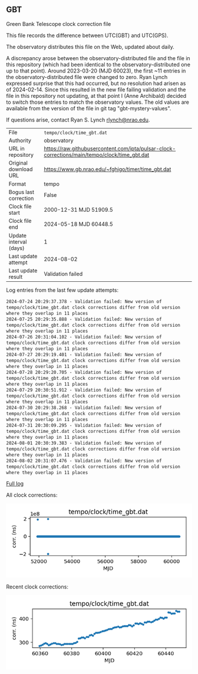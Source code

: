 
## GBT

Green Bank Telescope clock correction file

This file records the difference between UTC(GBT) and UTC(GPS).

The observatory distributes this file on the Web, updated about daily.

A discrepancy arose between the observatory-distributed file and the
file in this repository (which had been identical to the 
observatory-distributed one up to that point). Around 
2023-03-20 (MJD 60023), the first ~11 entries in the 
observatory-distributed file were changed to zero.
Ryan Lynch expressed surprise that this had occurred, but no
resolution had arisen as of 2024-02-14. Since this resulted in
the new file failing validation and the file in this repository
not updating, at that point I (Anne Archibald) decided to
switch those entries to match the observatory values. The old values
are available from the version of the file in git tag 
"gbt-mystery-values".

If questions arise, contact Ryan S. Lynch <rlynch@nrao.edu>.

|     |     |
|:--- |:--- |
| File | `tempo/clock/time_gbt.dat` |
| Authority | observatory |
| URL in repository | <https://raw.githubusercontent.com/ipta/pulsar-clock-corrections/main/tempo/clock/time_gbt.dat> |
| Original download URL | <https://www.gb.nrao.edu/~fghigo/timer/time_gbt.dat> |
| Format | tempo |
| Bogus last correction | False |
| Clock file start | 2000-12-31 MJD 51909.5 |
| Clock file end | 2024-05-18 MJD 60448.5 |
| Update interval (days) | 1 |
| Last update attempt | 2024-08-02 |
| Last update result | Validation failed |

Log entries from the last few update attempts:
```
2024-07-24 20:29:37.378 - Validation failed: New version of tempo/clock/time_gbt.dat clock corrections differ from old version where they overlap in 11 places
2024-07-25 20:29:35.888 - Validation failed: New version of tempo/clock/time_gbt.dat clock corrections differ from old version where they overlap in 11 places
2024-07-26 20:31:04.102 - Validation failed: New version of tempo/clock/time_gbt.dat clock corrections differ from old version where they overlap in 11 places
2024-07-27 20:29:19.401 - Validation failed: New version of tempo/clock/time_gbt.dat clock corrections differ from old version where they overlap in 11 places
2024-07-28 20:29:20.705 - Validation failed: New version of tempo/clock/time_gbt.dat clock corrections differ from old version where they overlap in 11 places
2024-07-29 20:30:51.912 - Validation failed: New version of tempo/clock/time_gbt.dat clock corrections differ from old version where they overlap in 11 places
2024-07-30 20:29:38.268 - Validation failed: New version of tempo/clock/time_gbt.dat clock corrections differ from old version where they overlap in 11 places
2024-07-31 20:30:09.295 - Validation failed: New version of tempo/clock/time_gbt.dat clock corrections differ from old version where they overlap in 11 places
2024-08-01 20:30:39.383 - Validation failed: New version of tempo/clock/time_gbt.dat clock corrections differ from old version where they overlap in 11 places
2024-08-02 20:31:07.476 - Validation failed: New version of tempo/clock/time_gbt.dat clock corrections differ from old version where they overlap in 11 places
```
[Full log](https://raw.githubusercontent.com/ipta/pulsar-clock-corrections/main/log/tempo/clock/time_gbt.dat.log)


All clock corrections:

![plot of all clock corrections](time_gbt.dat.png "All corrections")

Recent clock corrections:

![plot of recent clock corrections](time_gbt.dat.short.png "Recent corrections")

